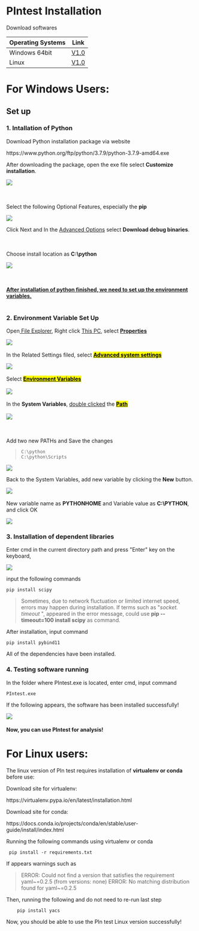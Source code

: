 # PIntest Installation

Download softwares

| Operating Systems | Link |
| --- | --- |
| Windows 64bit | [V1.0](https://github.com/ruislab/pintest/releases/latest/download/PInteste_V1.0.zip) |
| Linux | [V1.0](https://github.com/ruislab/pintest/releases/latest/download/PIntest_linux_V1.0_beta.zip) |

# For Windows Users:
## Set up

### 1. Intallation of Python

Download Python installation package via website

<div>
https://www.python.org/ftp/python/3.7.9/python-3.7.9-amd64.exe
</div>

After downloading the package, open the exe file
select **Customize installation**.

![](https://github.com/ruislab/pintest/blob/main/img_storage/2022-07-20-16-42-46-image.png)

<br/><br/>
Select the following Optional Features, especially the **pip**

![](https://github.com/ruislab/pintest/blob/main/img_storage/2022-07-20-16-44-05-image.png)

Click Next and In the <u>Advanced Options</u> select **Download debug binaries**.

<br/><br/>
Choose install location as **C:\python**

![](https://github.com/ruislab/pintest/blob/main/img_storage/2022-07-27-16-43-22-image.png)

<br/><br/>
**<u>After installation of python finished, we need to set up the environment variables.</u>**
<br/><br/>

### 2. Environment Variable Set Up

Open<u> File Explorer</u>, Right click <u>This PC</u>, select **<u>Properties</u>**

![](https://github.com/ruislab/pintest/blob/main/img_storage/2022-07-20-16-56-07-image.png)
<br/><br/>
In the Related Settings filed, select **<u><mark>Advanced system settings</mark></u>**

![](https://github.com/ruislab/pintest/blob/main/img_storage/2022-07-20-16-58-02-image.png)
<br/><br/>
Select **<u><mark>Environment Variables</mark></u>**
<br/><br/>
![](https://github.com/ruislab/pintest/blob/main/img_storage/2022-07-20-16-59-29-image.png)
<br/><br/>
In the **System Variables**, <u>double clicked</u> the <u><mark>**Path** </mark></u>
<br/><br/>
![](https://github.com/ruislab/pintest/blob/main/img_storage/2022-07-20-17-04-30-image.png)

<br/><br/>
Add two new PATHs and Save the changes

> ```
> C:\python
> C:\python\Scripts
> ```

![](https://github.com/ruislab/pintest/blob/main/img_storage/2022-07-20-17-04-53-image.png)

Back to the System Variables, add new variable by clicking the **New** button.

![](https://github.com/ruislab/pintest/blob/main/img_storage/2022-07-20-17-06-05-image.png)
<br/><br/>
New variable name as **PYTHONHOME** and Variable value as **C:\PYTHON**, and click OK

![](https://github.com/ruislab/pintest/blob/main/img_storage/2022-07-27-17-07-30-image.png)

### 3. Installation of dependent libraries

Enter cmd in the current directory path and press "Enter" key on the keyboard,

![](https://github.com/ruislab/pintest/blob/main/img_storage/2022-07-20-17-17-43-image.png)

input the following commands

```
pip install scipy
```

> Sometimes, due to network fluctuation or limited internet speed, errors may happen during installation. If terms such as "*socket. timeout* ", appeared in the error message, could use **pip --timeout=100 install scipy** as command.

After installation, input command

```
pip install pybind11
```

All of the dependencies have been installed.

### 4. Testing software running

In the folder where PIntest.exe is located, enter cmd, input command

```
PIntest.exe 
```

If the following appears, the software has been installed successfully!

![](https://github.com/ruislab/pintest/blob/main/img_storage/2022-07-20-17-25-41-image.png)

#### **Now, you can use PIntest for analysis!**

# For Linux users:

The linux version of PIn test requires installation of **virtualenv or conda** before use:

Download site for virtualenv:

<div>
https://virtualenv.pypa.io/en/latest/installation.html
</div>

Download site for conda:

<div>
https://docs.conda.io/projects/conda/en/stable/user-guide/install/index.html
</div>

Running the following commands using virtualenv or conda

```
 pip install -r requirements.txt
```

If appears warnings such as

> ERROR: Could not find a version that satisfies the requirement yaml~=0.2.5 (from versions: none)
> ERROR: No matching distribution found for yaml~=0.2.5

Then, running the following and do not need to re-run last step

```
    pip install yacs
```

Now, you should be able to use the PIn test Linux version successfully!
